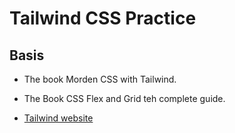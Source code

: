 # Tailwind CSS Practice

## Basis

- The book Morden CSS with Tailwind.
- The Book CSS Flex and Grid teh complete guide. 

- [Tailwind website](hhttps://tailwind.build/classes)